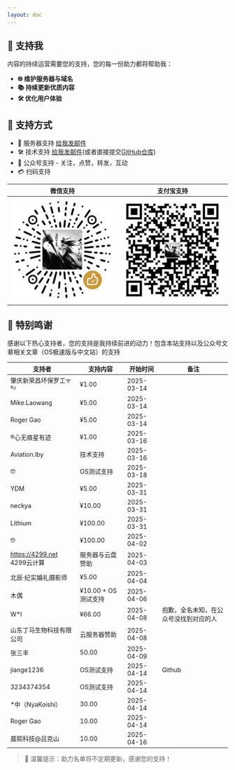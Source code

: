 ```yaml
---
layout: doc
---
```

## 💝 支持我

内容的持续运营需要您的支持，您的每一份助力都将帮助我：

- **🌐 维护服务器与域名**  
- **📚 持续更新优质内容**  
- **🛠️ 优化用户体验**  

## 🎯 支持方式 
- 💾 服务器支持 [给我发邮件](mailto:djhui@live.cn)
- 🛠️ 技术支持 [给我发邮件](mailto:djhui@live.cn)(或者直接提交[GitHub仓库](https://github.com/ha-china/HAOS-CN))
- 📱 公众号支持 - 关注，点赞，转发，互动
- 💳 扫码支持

| 微信支持 | 支付宝支持 |
|----------|------------|
| ![微信](./images/WeChat_Pay.jpg) | ![支付宝](./images/Ali_Pay.jpg) |

## 🙏 特别鸣谢

感谢以下热心支持者，您的支持是我持续前进的动力！包含本站支持以及公众号文章相关文章（OS极速版与中文站）的支持

| 支持者                     | 支持内容           | 开始时间   | 备注                     |
|----------------------------|--------------------|------------|--------------------------|
| 肇庆新荣昌环保罗工ᯤ⁵ᴳ      | ¥1.00              | 2025-03-14 |                          |
| Mike.Laowang               | ¥5.00              | 2025-03-14 |                          |
| Roger Gao                  | ¥5.00              | 2025-03-14 |                          |
| ®心无痕星有迹              | ¥1.00              | 2025-03-16 |                          |
| Aviation.lby               | 技术支持           | 2025-03-16 |                          |
| 🤓                         | OS测试支持         | 2025-03-18 |                          |
| YDM                        | ¥5.00              | 2025-03-31 |                          |
| neckya                     | ¥10.00             | 2025-03-31 |                          |
| Lithium                    | ¥100.00            | 2025-03-31 |                          |
| 🤓                         | ¥100.00            | 2025-04-02 |                          |
| https://4299.net 4299云计算    | 服务器与云盘赞助   | 2025-04-03 |                          |
| 北辰·纪实婚礼摄影师        | ¥5.00              | 2025-04-04 |                          |
| 木偶                       | ¥10.00 + OS测试支持     | 2025-04-06 |                          |
| W*l                        | ¥66.00             | 2025-04-08 | 抱歉，全名未知，在公众号没找到对应的人 |
|山东丁马生物科技有限公司  | 云服务器赞助   | 2025-04-08 |                          |
|张三丰                  |50.00           | 2025-04-09 |                          |
| jiange1236                         | OS测试支持         | 2025-04-14 |      Github       |
| 3234374354                   | OS测试支持         | 2025-04-14 |                          |
|*中（NyaKoishi）                  |30.00           | 2025-04-14 |                          |
|Roger Gao                  |10.00           | 2025-04-14 |                          |
|晨熙科技@吕克山                  |10.00           | 2025-04-16 |                          |


> 📌 温馨提示：助力名单将不定期更新，感谢您的支持！